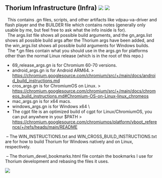 ## Thorium Infrastructure (Infra) <img src="https://github.com/Alex313031/Thorium/blob/main/logos/NEW/build_light.svg#gh-dark-mode-only"> <img src="https://github.com/Alex313031/Thorium/blob/main/logos/NEW/build_dark.svg#gh-light-mode-only">

&nbsp;&nbsp;This contains .gn files, scripts, and other artifacts like vdpau-va-driver and flash player and the BUILDER file which contains notes (generally only usable by me, but feel free to ask what the info inside is for). \
&nbsp;&nbsp;The args.list file shows all possible build arguments, and the gn_args.list shows all possible build args after the Thorium args have been added, and the win_args.list shows all possible build arguments for Windows builds. \
&nbsp;&nbsp;The &#42;.gn files contain what you should use in the args.gn for platforms other than the normal Linux release (which is in the root of this repo.)
 - 69_release_args.gn is for Chromium 60-70 versions.
 - android_args.gn is for Android ARM64. > https://chromium.googlesource.com/chromium/src/+/main/docs/android_build_instructions.md
 - cros_args.gn is for ChromiumOS on Linux. > https://chromium.googlesource.com/chromium/src/+/main/docs/chromeos_build_instructions.md#Chromium-OS-on-Linux-linux_chromeos
 - mac_args.gn is for x64 macs.
 - windows_args.gn is for Windows x64 \
 - The cgpt file is an optimized build of cgpt for Linux/ChromiumOS, you can put anywhere in your $PATH > https://chromium.googlesource.com/chromiumos/platform/vboot_reference/+/refs/heads/main/README

&nbsp;&ndash; The WIN_INSTRUCTIONS.txt and WIN_CROSS_BUILD_INSTRUCTIONS.txt are for how to build Thorium for Windows natively and on Linux, respectively.

&nbsp;&ndash; The thorium_devel_bookmarks.html file contain the bookmarks I use for Thorium development and rebasing the files it uses.

<img src="https://github.com/Alex313031/Thorium/blob/main/logos/NEW/thorium_infra_256.png">
